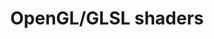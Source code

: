 ---
layout: projects
order: 4
title: 'OpenGL/GLSL shaders'
caption: A collection of GLSL shaders featuring various real-time rendering techniques. (Mesh by Keenan Crane.)
description: >
  A collection of GLSL shaders featuring various real-time rendering techniques.
image: 
  path: /assets/img/projects/opengl-glsl-shaders.png
  srcset: 
    1920w: /assets/img/projects/opengl-glsl-shaders.png
    960w:  /assets/img/projects/opengl-glsl-shaders.png
    480w:  /assets/img/projects/opengl-glsl-shaders.png
links:
  - title: Github repo
    url: https://github.com/carlos-lopez-garces/glsl
sitemap: false
show_collection: opengl-glsl-shaders
no_groups: true
---